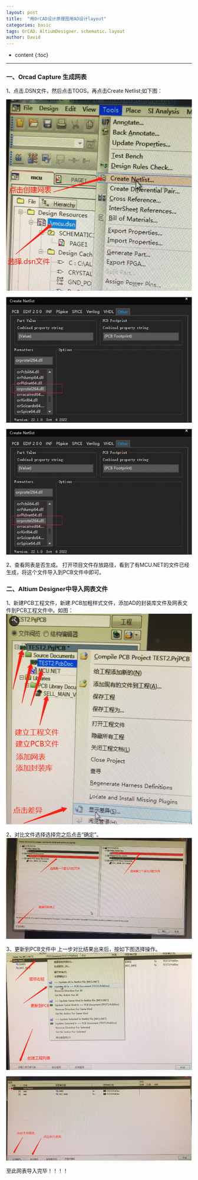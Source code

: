 ```yaml
---
layout: post
title:  "用OrCAD设计原理图用AD设计layout"
categories: basic
tags: OrCAD，AltiumDesigner，schematic，layout
author: David
---
```


* content
{:toc}

---

### 一、Orcad Capture 生成网表
1、点击.DSN文件，然后点击TOOS，再点击Create Netlist;如下图：

![DSN生成netlist文件](https://github.com/titron/titron.github.io/raw/master/img/2024-10-24-create_netlist.png)

![选择netlist格式](https://github.com/titron/titron.github.io/raw/master/img/2024-10-24-netlist_formatters.png)

![查看netlist文件](https://github.com/titron/titron.github.io/raw/master/img/2024-10-24-netlist_formatters.png)

2、查看网表是否生成。
打开项目文件存放路径，看到了有MCU.NET的文件已经生成，将这个文件导入到PCB文件中即可。

### 二、Altium Designer中导入网表文件
1、新建PCB工程文件，新建.PCB加粗样式文件，添加AD的封装库文件及网表文件到PCB工程文件中。如图：
![导入netlist到AD PCB文件](https://github.com/titron/titron.github.io/raw/master/img/2024-10-24-import_netlist_to_new_pcb_file.png)


2、对比文件选择选择完之后点击“确定”。
![导选择导入文件](https://github.com/titron/titron.github.io/raw/master/img/2024-10-24-import_netlist_file.png)


3、更新到PCB文件中
上一步对比结果出来后，按如下图选择操作。
![更新](https://github.com/titron/titron.github.io/raw/master/img/2024-10-24-update_pcb_file.png)

![执行](https://github.com/titron/titron.github.io/raw/master/img/2024-10-24-Execute_update.png)


至此网表导入完毕！！！！




